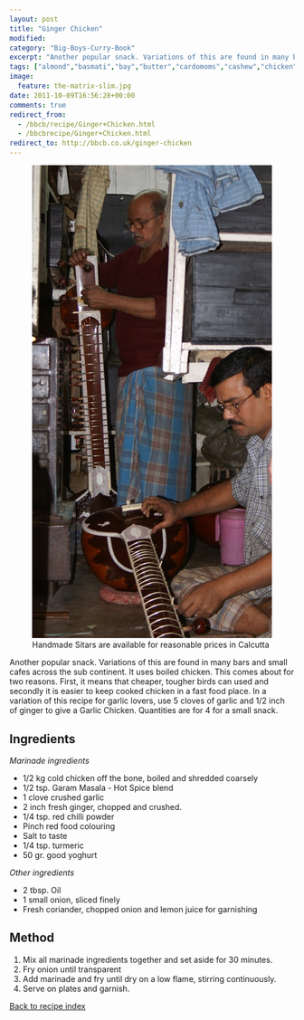 ```yaml
---
layout: post
title: "Ginger Chicken"
modified:
category: "Big-Boys-Curry-Book"
excerpt: "Another popular snack. Variations of this are found in many bars and small cafes across"
tags: ["almond","basmati","bay","butter","cardomoms","cashew","chicken","cinnamon","cloves","cumin","ghee","lamb","mace","nuts","pepper","rice","saffron","turmeric"]
image:
  feature: the-matrix-slim.jpg
date: 2011-10-09T16:56:28+00:00
comments: true
redirect_from: 
  - /bbcb/recipe/Ginger+Chicken.html
  - /bbcbrecipe/Ginger+Chicken.html
redirect_to: http://bbcb.co.uk/ginger-chicken
---
```


<figure>
	<a href="/images/bbcb/pict1464.jpg" alt="Sitar, Calcutta, India" title="Sitar, Calcutta, India &#169; Ashley Kitson 13/09/2011"><img src="/images/bbcb/pict1464.jpg"/></a>
	<figcaption>Handmade Sitars are available for reasonable prices in Calcutta</figcaption>
</figure>

Another popular snack. Variations of this are found in many bars and small cafes across the sub continent. It uses boiled chicken. This comes about for two reasons. First, it means that cheaper, tougher birds can used and secondly it is easier to keep cooked chicken in a fast food place. In a variation of this recipe for garlic lovers, use 5 cloves of garlic and 1/2 inch of ginger to give a Garlic Chicken. Quantities are for 4 for a small snack.
        
## Ingredients
        
<p><em>Marinade ingredients</em></p><ul><li>1/2 kg cold chicken off the bone, boiled and shredded coarsely</li><li>1/2 tsp. Garam Masala - Hot Spice blend</li><li>1 clove crushed garlic</li><li>2 inch fresh ginger, chopped and crushed.</li><li>1/4 tsp. red chilli powder</li><li>Pinch red food colouring</li><li>Salt to taste</li><li>1/4 tsp. turmeric</li><li>50 gr. good yoghurt</li></ul><p><em>Other ingredients</em></p><ul><li>2 tbsp. Oil</li><li>1 small onion, sliced finely</li><li>Fresh coriander, chopped onion and lemon juice for  garnishing</li></ul>
        
## Method

<ol><li>Mix all marinade ingredients together and set aside for 30 minutes.</li><li>Fry onion until transparent</li><li>Add marinade and fry until dry on a low flame, stirring continuously.</li><li>Serve on plates and garnish.</li></ol>   

<a href="/bbcb">Back to recipe index</a>      
